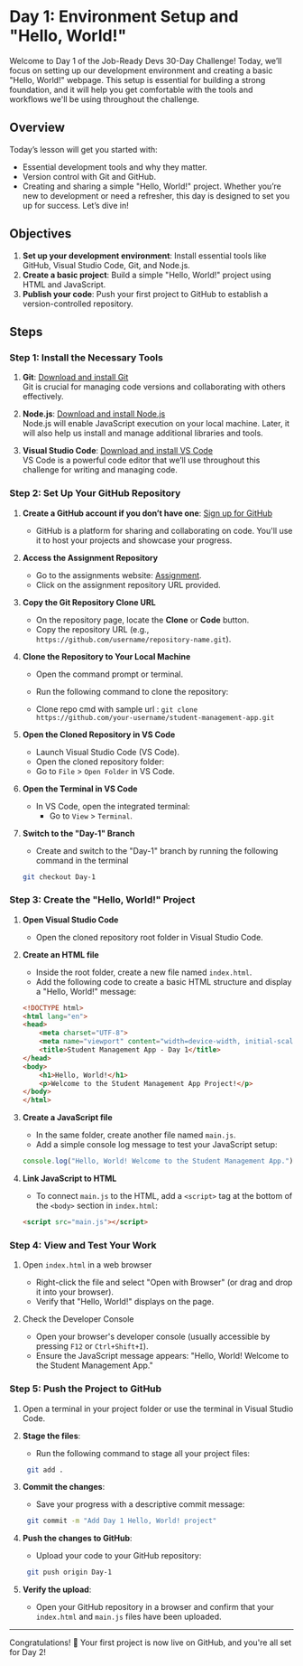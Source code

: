 # Day 1: Environment Setup and "Hello, World!"

Welcome to Day 1 of the Job-Ready Devs 30-Day Challenge! Today, we’ll focus on setting up our development environment and creating a basic "Hello, World!" webpage. This setup is essential for building a strong foundation, and it will help you get comfortable with the tools and workflows we'll be using throughout the challenge.

## Overview
Today’s lesson will get you started with:

- Essential development tools and why they matter.
- Version control with Git and GitHub.
- Creating and sharing a simple "Hello, World!" project.
Whether you’re new to development or need a refresher, this day is designed to set you up for success. Let’s dive in!

## Objectives
1. **Set up your development environment**: Install essential tools like GitHub, Visual Studio Code, Git, and Node.js.
2. **Create a basic project**: Build a simple "Hello, World!" project using HTML and JavaScript.
3. **Publish your code**: Push your first project to GitHub to establish a version-controlled repository.

## Steps
### Step 1: Install the Necessary Tools

1. **Git**: [Download and install Git](https://git-scm.com/downloads)  
    Git is crucial for managing code versions and collaborating with others effectively.

2. **Node.js**: [Download and install Node.js](https://nodejs.org/)  
    Node.js will enable JavaScript execution on your local machine. Later, it will also help us install and manage additional libraries and tools.

3. **Visual Studio Code**: [Download and install VS Code](https://code.visualstudio.com/)  
    VS Code is a powerful code editor that we’ll use throughout this challenge for writing and managing code.

### Step 2: Set Up Your GitHub Repository
1. **Create a GitHub account if you don’t have one**: [Sign up for GitHub](https://github.com/)
    - GitHub is a platform for sharing and collaborating on code. You'll use it to host your projects and showcase your progress.

2. **Access the Assignment Repository**
    - Go to the assignments website: [Assignment](https://assignments.com).
    - Click on the assignment repository URL provided.

3. **Copy the Git Repository Clone URL**
    - On the repository page, locate the **Clone** or **Code** button.
    - Copy the repository URL (e.g., `https://github.com/username/repository-name.git`).

4. **Clone the Repository to Your Local Machine**
    - Open the command prompt or terminal.
    - Run the following command to clone the repository:  

    - Clone repo cmd with sample url : `git clone https://github.com/your-username/student-management-app.git`
    

5. **Open the Cloned Repository in VS Code**
    - Launch Visual Studio Code (VS Code).
    - Open the cloned repository folder:
    - Go to `File` > `Open Folder` in VS Code.

6. **Open the Terminal in VS Code**
    - In VS Code, open the integrated terminal:
        - Go to `View` > `Terminal`. 

7. **Switch to the "Day-1" Branch**
    - Create and switch to the "Day-1" branch by running the following command in the terminal
    ```bash
    git checkout Day-1
    ```

### Step 3: Create the "Hello, World!" Project
1. **Open Visual Studio Code**
    - Open the cloned repository root folder in Visual Studio Code.

2. **Create an HTML file**
    - Inside the root folder, create a new file named `index.html`.
    - Add the following code to create a basic HTML structure and display a "Hello, World!" message:

    ```html
    <!DOCTYPE html>
    <html lang="en">
    <head>
        <meta charset="UTF-8">
        <meta name="viewport" content="width=device-width, initial-scale=1.0">
        <title>Student Management App - Day 1</title>
    </head>
    <body>
        <h1>Hello, World!</h1>
        <p>Welcome to the Student Management App Project!</p>
    </body>
    </html>
    ```

3. **Create a JavaScript file**
    - In the same folder, create another file named `main.js`.
    - Add a simple console log message to test your JavaScript setup:

    ```javascript
    console.log("Hello, World! Welcome to the Student Management App.");
    ```

4. **Link JavaScript to HTML**
    - To connect `main.js` to the HTML, add a `<script>` tag at the bottom of the `<body>` section in `index.html`:

    ```html
    <script src="main.js"></script>
    ```

### Step 4: View and Test Your Work
1. Open `index.html` in a web browser
    - Right-click the file and select "Open with Browser" (or drag and drop it into your browser).
    - Verify that "Hello, World!" displays on the page.

2. Check the Developer Console
    - Open your browser's developer console (usually accessible by pressing `F12` or `Ctrl+Shift+I`).
    - Ensure the JavaScript message appears: "Hello, World! Welcome to the Student Management App."

### Step 5: Push the Project to GitHub
1. Open a terminal in your project folder or use the terminal in Visual Studio Code.

2. **Stage the files**:
   - Run the following command to stage all your project files:
    ```bash
     git add .
    ```

3. **Commit the changes**:
   - Save your progress with a descriptive commit message:
    ```bash
     git commit -m "Add Day 1 Hello, World! project"
    ```

4. **Push the changes to GitHub**:
   - Upload your code to your GitHub repository:
    ```bash
     git push origin Day-1
    ```

5. **Verify the upload**:
   - Open your GitHub repository in a browser and confirm that your `index.html` and `main.js` files have been uploaded.

---

Congratulations! 🎉 Your first project is now live on GitHub, and you're all set for Day 2!